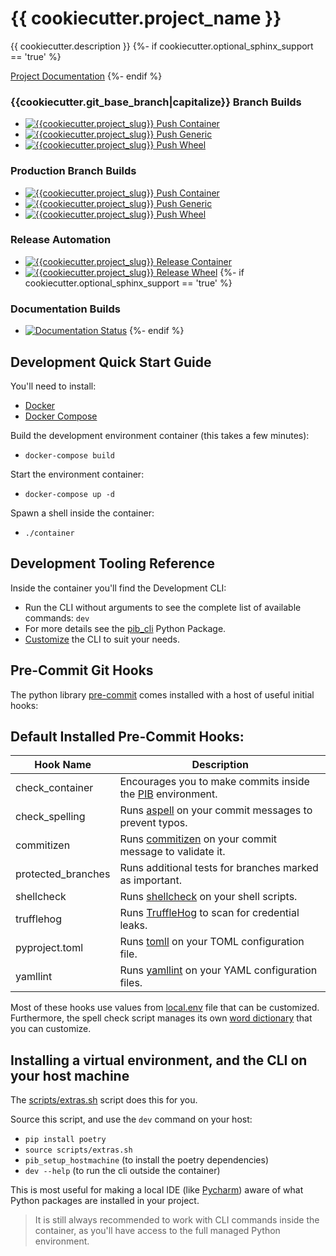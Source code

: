 # {{ cookiecutter.project_name }}

{{ cookiecutter.description }}
{%- if cookiecutter.optional_sphinx_support == 'true' %}

[Project Documentation](https://{{cookiecutter.project_slug}}.readthedocs.io/)
{%- endif %}

### {{cookiecutter.git_base_branch|capitalize}} Branch Builds
- [![{{cookiecutter.project_slug}} Push Container](https://github.com/{{cookiecutter.git_username}}/{{cookiecutter.project_slug}}/workflows/{{cookiecutter.project_slug}}-push-container/badge.svg?branch={{cookiecutter.git_base_branch}})](https://github.com/{{cookiecutter.git_username}}/{{cookiecutter.project_slug}}/actions)
- [![{{cookiecutter.project_slug}} Push Generic](https://github.com/{{cookiecutter.git_username}}/{{cookiecutter.project_slug}}/workflows/{{cookiecutter.project_slug}}-push-generic/badge.svg?branch={{cookiecutter.git_base_branch}})](https://github.com/{{cookiecutter.git_username}}/{{cookiecutter.project_slug}}/actions)
- [![{{cookiecutter.project_slug}} Push Wheel](https://github.com/{{cookiecutter.git_username}}/{{cookiecutter.project_slug}}/workflows/{{cookiecutter.project_slug}}-push-wheel/badge.svg?branch={{cookiecutter.git_base_branch}})](https://github.com/{{cookiecutter.git_username}}/{{cookiecutter.project_slug}}/actions)

### Production Branch Builds
- [![{{cookiecutter.project_slug}} Push Container](https://github.com/{{cookiecutter.git_username}}/{{cookiecutter.project_slug}}/workflows/{{cookiecutter.project_slug}}-push-container/badge.svg?branch=production)](https://github.com/{{cookiecutter.git_username}}/{{cookiecutter.project_slug}}/actions)
- [![{{cookiecutter.project_slug}} Push Generic](https://github.com/{{cookiecutter.git_username}}/{{cookiecutter.project_slug}}/workflows/{{cookiecutter.project_slug}}-push-generic/badge.svg?branch=production)](https://github.com/{{cookiecutter.git_username}}/{{cookiecutter.project_slug}}/actions)
- [![{{cookiecutter.project_slug}} Push Wheel](https://github.com/{{cookiecutter.git_username}}/{{cookiecutter.project_slug}}/workflows/{{cookiecutter.project_slug}}-push-wheel/badge.svg?branch=production)](https://github.com/{{cookiecutter.git_username}}/{{cookiecutter.project_slug}}/actions)

### Release Automation
- [![{{cookiecutter.project_slug}} Release Container](https://github.com/{{cookiecutter.git_username}}/{{cookiecutter.project_slug}}/workflows/{{cookiecutter.project_slug}}-release-container/badge.svg)](https://github.com/{{cookiecutter.git_username}}/{{cookiecutter.project_slug}}/actions)
- [![{{cookiecutter.project_slug}} Release Wheel](https://github.com/{{cookiecutter.git_username}}/{{cookiecutter.project_slug}}/workflows/{{cookiecutter.project_slug}}-release-wheel/badge.svg)](https://github.com/{{cookiecutter.git_username}}/{{cookiecutter.project_slug}}/actions)
{%- if cookiecutter.optional_sphinx_support == 'true' %}

### Documentation Builds
- [![Documentation Status](https://readthedocs.org/projects/{{cookiecutter.project_slug}}/badge/?version=latest)](https://{{cookiecutter.project_slug}}.readthedocs.io/en/latest/?badge=latest)
{%- endif %}

## Development Quick Start Guide

You'll need to install:
 - [Docker](https://www.docker.com/) 
 - [Docker Compose](https://docs.docker.com/compose/install/)

Build the development environment container (this takes a few minutes):
- `docker-compose build`

Start the environment container:
- `docker-compose up -d`

Spawn a shell inside the container:
- `./container`

## Development Tooling Reference

Inside the container you'll find the Development CLI:
- Run the CLI without arguments to see the complete list of available commands: `dev`
- For more details see the [pib_cli](https://pypi.org/project/pib-cli/) Python Package.
- [Customize](https://github.com/{{cookiecutter.git_username}}/{{cookiecutter.project_slug}}/tree/{{cookiecutter.git_base_branch}}/assets/cli.yml) the CLI to suit your needs.

## Pre-Commit Git Hooks
The python library [pre-commit](https://pre-commit.com/) comes installed with a host of useful initial hooks:

## Default Installed Pre-Commit Hooks:
| Hook Name          | Description                                                                                                  |
| ------------------ | ------------------------------------------------------------------------------------------------------------ |
| check_container    | Encourages you to make commits inside the [PIB](https://github.com/niall-byrne/python-in-a-box) environment. |
| check_spelling     | Runs [aspell](http://aspell.net/) on your commit messages to prevent typos.                                  |
| commitizen         | Runs [commitizen](https://commitizen-tools.github.io/commitizen/) on your commit message to validate it.     |
| protected_branches | Runs additional tests for branches marked as important.                                                      |
| shellcheck         | Runs [shellcheck](https://www.shellcheck.net/) on your shell scripts.                                        |
| trufflehog         | Runs [TruffleHog](https://github.com/trufflesecurity/trufflehog) to scan for credential leaks.               |
| pyproject.toml     | Runs [tomll](https://github.com/Ainiroad/go-toml) on your TOML configuration file.                           |
| yamllint           | Runs [yamllint](https://github.com/adrienverge/yamllint) on your YAML configuration files.                   |

Most of these hooks use values from [local.env](https://github.com/{{cookiecutter.git_username}}/{{cookiecutter.project_slug}}/tree/{{cookiecutter.git_base_branch}}/assets/local.env) file that can be customized.
Furthermore, the spell check script manages its own [word dictionary](https://github.com/{{cookiecutter.git_username}}/{{cookiecutter.project_slug}}/tree/{{cookiecutter.git_base_branch}}/.aspell.pws) that you can customize. 

## Installing a virtual environment, and the CLI on your host machine

The [scripts/extras.sh](https://github.com/{{cookiecutter.git_username}}/{{cookiecutter.project_slug}}/tree/{{cookiecutter.git_base_branch}}/scripts/extras.sh) script does this for you.

Source this script, and use the `dev` command on your host:
- `pip install poetry`
- `source scripts/extras.sh`
- `pib_setup_hostmachine` (to install the poetry dependencies)  
- `dev --help` (to run the cli outside the container)

This is most useful for making a local IDE (like [Pycharm](https://www.jetbrains.com/pycharm/)) aware of what Python packages are installed in your project.

> It is still always recommended to work with CLI commands inside the container, as you'll have access to the full managed Python environment.
